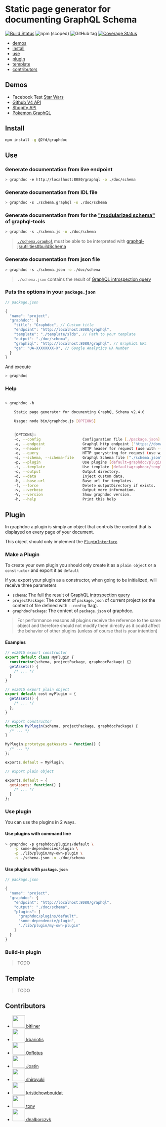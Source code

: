 # Static page generator for documenting GraphQL Schema

[![Build Status](https://travis-ci.org/2fd/graphdoc.svg?branch=master)](https://travis-ci.org/2fd/graphdoc)
![npm (scoped)](https://img.shields.io/npm/v/@2fd/graphdoc.svg?style=flat-square)
![GitHub tag](https://img.shields.io/github/tag/2fd/graphdoc.svg?style=flat-square)
[![Coverage
Status](https://coveralls.io/repos/github/2fd/graphdoc/badge.svg?branch=master)](https://coveralls.io/github/2fd/graphdoc?branch=master)

- [demos](#demos)
- [install](#install)
- [use](#use)
- [plugin](#plugin)
- [template](#template)
- [contributors](#contributors)

## Demos

- Facebook Test [Star Wars](https://2fd.github.io/graphdoc/star-wars)
- [Github V4 API](https://2fd.github.io/graphdoc/github)
- [Shopify API](https://2fd.github.io/graphdoc/shopify/)
- [Pokemon GraphQL](https://2fd.github.io/graphdoc/pokemon)

## Install

```bash
npm install -g @2fd/graphdoc
```

## Use

### Generate documentation from live endpoint

```bash
> graphdoc -e http://localhost:8080/graphql -o ./doc/schema
```

### Generate documentation from IDL file

```bash
> graphdoc -s ./schema.graphql -o ./doc/schema
```

### Generate documentation from for the ["modularized schema"](http://dev.apollodata.com/tools/graphql-tools/generate-schema.html#modularizing) of graphql-tools

```bash
> graphdoc -s ./schema.js -o ./doc/schema
```

> [`./schema.graphql`](https://github.com/2fd/graphdoc/blob/master/test/starwars.graphql) must be able to be interpreted
> with [graphql-js/utilities#buildSchema](http://graphql.org/graphql-js/utilities/#buildschema)

### Generate documentation from json file

```bash
> graphdoc -s ./schema.json -o ./doc/schema
```

> `./schema.json` contains the result of [GraphQL introspection
> query](https://github.com/2fd/graphdoc/blob/gh-pages/introspection.graphql)

### Puts the options in your `package.json`

```javascript
// package.json

{
  "name": "project",
  "graphdoc": {
    "title": "Graphdoc", // Custom title
    "endpoint": "http://localhost:8080/graphql",
    "template": "./template/slds", // Path to your template
    "output": "./doc/schema",
    "graphiql": "http://localhost:8080/graphql", // GraphiQL URL
    "ga": "UA-XXXXXXXX-X", // Google Analytics UA Number
  }
}
```

And execute

```bash
> graphdoc
```

### Help

```bash

> graphdoc -h

    Static page generator for documenting GraphQL Schema v2.4.0

    Usage: node bin/graphdoc.js [OPTIONS] 

    
    [OPTIONS]:
    -c, --config                   Configuration file [./package.json].
    -e, --endpoint                 Graphql http endpoint ["https://domain.com/graphql"].
    -x, --header                   HTTP header for request (use with --endpoint). ["Authorization: Token cb8795e7"].
    -q, --query                    HTTP querystring for request (use with --endpoint) ["token=cb8795e7"].
    -s, --schema, --schema-file    Graphql Schema file ["./schema.json"].
    -p, --plugin                   Use plugins [default=graphdoc/plugins/default].
    -t, --template                 Use template [default=graphdoc/template/slds].
    -o, --output                   Output directory.
    -d, --data                     Inject custom data.
    -b, --base-url                 Base url for templates.
    -f, --force                    Delete outputDirectory if exists.
    -v, --verbose                  Output more information.
    -V, --version                  Show graphdoc version.
    -h, --help                     Print this help


```

## Plugin

In graphdoc a plugin is simply an object that controls the content that is displayed
on every page of your document.

This object should only implement the
[`PluginInterface`](https://github.com/2fd/graphdoc/blob/master/lib/interface.d.ts#L12-L117).

### Make a Plugin

To create your own plugin you should only create it as a `plain object`
or a `constructor` and export it as `default`

If you export your plugin as a constructor, when going to be initialized,
will receive three parameters

- `schema`: The full the result of [GraphQL introspection
  query](https://github.com/2fd/graphdoc/blob/gh-pages/introspection.graphql)
- `projectPackage`: The content of `package.json` of current project (or the content of file defined with `--config`
  flag).
- `graphdocPackage`: The content of `package.json` of graphdoc.

> For performance reasons all plugins receive the reference to the same object
> and therefore should not modify them directly as it could affect the behavior
> of other plugins (unless of course that is your intention)

#### Examples

```typescript
// es2015 export constructor
export default class MyPlugin {
  constructor(schema, projectPackage, graphdocPackage) {}
  getAssets() {
    /* ... */
  }
}
```

```typescript
// es2015 export plain object
export default cost myPlugin = {
  getAssets() {
    /* ... */
  },
}
```

```javascript
// export constructor
function MyPlugin(schema, projectPackage, graphdocPackage) {
  /* ... */
}

MyPlugin.prototype.getAssets = function() {
  /* ... */
};

exports.default = MyPlugin;
```

```javascript
// export plain object

exports.default = {
  getAssets: function() {
    /* ... */
  }
};
```

### Use plugin

You can use the plugins in 2 ways.

#### Use plugins with command line

```bash
> graphdoc -p graphdoc/plugins/default \
    -p some-dependencies/plugin \
    -p ./lib/plugin/my-own-plugin \
    -s ./schema.json -o ./doc/schema
```

#### Use plugins with `package.json`

```javascript
// package.json

{
  "name": "project",
  "graphdoc": {
    "endpoint": "http://localhost:8080/graphql",
    "output": "./doc/schema",
    "plugins": [
      "graphdoc/plugins/default",
      "some-dependencie/plugin",
      "./lib/plugin/my-own-plugin"
    ]
  }
}
```

### Build-in plugin

> TODO

## Template

> TODO

## Contributors

- [<img src="https://avatars2.githubusercontent.com/u/1301838?v=4" width="40"> bitliner](https://github.com/bitliner)
- [<img src="https://avatars0.githubusercontent.com/u/605742?v=4" width="40"> kbariotis](https://github.com/kbariotis)
- [<img src="https://avatars3.githubusercontent.com/u/26602940?v=4" width="40"> 0xflotus](https://github.com/0xflotus)
- [<img src="https://avatars1.githubusercontent.com/u/1648214?v=4" width="40"> Joatin](https://github.com/Joatin)
- [<img src="https://avatars0.githubusercontent.com/u/226612?v=4" width="40"> shiroyuki](https://github.com/shiroyuki)
- [<img src="https://avatars3.githubusercontent.com/u/35507645?v=4" width="40"> kristiehowboutdat](https://github.com/kristiehowboutdat)
- [<img src="https://avatars0.githubusercontent.com/u/26336?v=4" width="40"> tony](https://github.com/tony)
- [<img src="https://avatars1.githubusercontent.com/u/2903325?v=4" width="40"> dnalborczyk](https://github.com/dnalborczyk)
